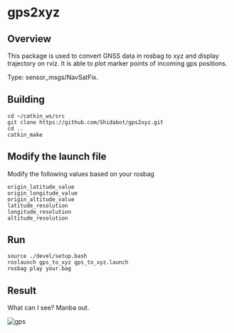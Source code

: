 # gps2xyz

## Overview
 This package is used to convert GNSS data in rosbag to xyz and display trajectory on rviz. It is able to plot marker points of incoming gps positions. 
 
 Type: sensor_msgs/NavSatFix.
 
## Building

```
cd ~/catkin_ws/src
git clone https://github.com/Shidabot/gps2xyz.git
cd ..
catkin_make 
```

## Modify the launch file 

Modify the following values based on your rosbag 

```
origin_latitude_value
origin_longitude_value
origin_altitude_value
latitude_resolution
longitude_resolution
altitude_resolution
```
## Run

```
source ./devel/setup.bash
roslaunch gps_to_xyz gps_to_xyz.launch
rosbag play your.bag
```

## Result

What can I see? Manba out.

![gps](https://github.com/Shidabot/gps2xyz/assets/67732407/49d140b3-814a-4b5d-91fb-65fced8a2e38)
